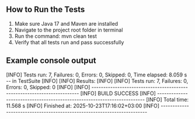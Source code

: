
## How to Run the Tests

1. Make sure Java 17 and Maven are installed
2. Navigate to the project root folder in terminal
3. Run the command: mvn clean test
4. Verify that all tests run and pass successfully

## Example console output
[INFO] Tests run: 7, Failures: 0, Errors: 0, Skipped: 0, Time elapsed: 8.059 s -- in TestSuite
[INFO]
[INFO] Results:
[INFO]
[INFO] Tests run: 7, Failures: 0, Errors: 0, Skipped: 0
[INFO]
[INFO] ------------------------------------------------------------------------
[INFO] BUILD SUCCESS
[INFO] ------------------------------------------------------------------------
[INFO] Total time:  11.568 s
[INFO] Finished at: 2025-10-23T17:16:02+03:00
[INFO] ------------------------------------------------------------------------